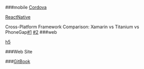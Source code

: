 ###mobile
[Cordova](https://github.com/liubiqu/dev/blob/master/Cordova.md) 

[ReactNative](http://www.gajotres.net/react-native-review-the-transformation-of-mobile-apps/) 

Cross-Platform Framework Comparison: Xamarin vs Titanium vs PhoneGap[#1](http://www.optimusinfo.com/blog/cross-platform-framework-comparison-xamarin-vs-titanium-vs-phonegap/)
[#2](http://www.cygnet-infotech.com/blog/phonegap-or-titanium-or-xamarin-which-cross-platform-should-you-choose)
###web

[h5](https://github.com/CNFED/awesome-html5#%E7%BD%91%E7%AB%99%E4%B8%8E%E8%B5%84%E6%BA%90)




###Web Site

###[GitBook](https://www.gitbook.com/)